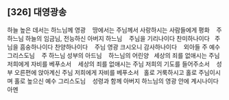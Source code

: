 ## [326] 대영광송

하늘 높은 데서는 하느님께 영광   
땅에서는 주님께서 사랑하시는 사람들에게 평화   
주 하느님 하늘의 임금님, 전능하신 아버지 하느님   
주님을 기리나이다 찬미하나이다  
주님을 흠숭하나이다 찬양하나이다   
주님 영광 크시오니 감사하나이다   
외아들 주 예수 그리스도님   
주 하느님 성부의 아드님   
하느님의 어린양  
세상의 죄를 없애시는 주님 저희에게 자비를 베푸소서   
세상의 죄를 없애시는 주님 저희의 기도를 들어주소서   
성부 오른편에 앉아계신 주님 저희에게 자비를 베푸소서  
홀로 거룩하시고 홀로 주님이시며 홀로 높으신 예수 그리스도님   
성령과 함께 아버지 하느님의 영광 안에 계시나이다 아멘

